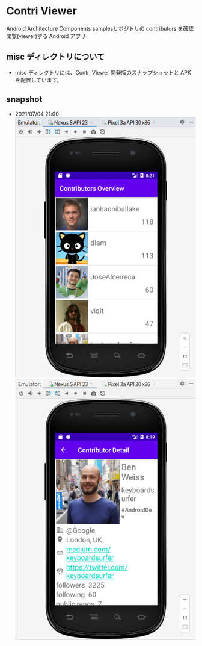 # Contri Viewer
Android Architecture Components samplesリポジトリの contributors を確認閲覧(viewer)する Android アプリ

## misc ディレクトリについて

- misc ディレクトリには、Contri Viewer 開発版のスナップショットと APK を配置しています。

## snapshot

- 2021/07/04 21:00  
![nexus S API23](./misc/snapshot/snapshot_nexux-S_API23_1.png)  
![nexus S API23](./misc/snapshot/snapshot_nexux-S_API23_2.png)
